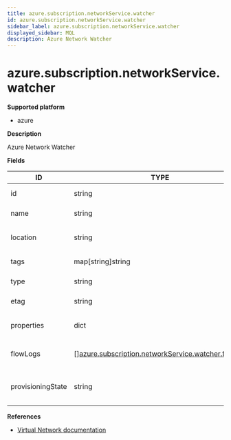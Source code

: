 ```yaml
---
title: azure.subscription.networkService.watcher
id: azure.subscription.networkService.watcher
sidebar_label: azure.subscription.networkService.watcher
displayed_sidebar: MQL
description: Azure Network Watcher
---
```


# azure.subscription.networkService.watcher

**Supported platform**

- azure

**Description**

Azure Network Watcher

**Fields**

| ID                | TYPE                                                                                                                | DESCRIPTION                        |
| ----------------- | ------------------------------------------------------------------------------------------------------------------- | ---------------------------------- |
| id                | string                                                                                                              | Network watcher ID                 |
| name              | string                                                                                                              | Network watcher name               |
| location          | string                                                                                                              | Network watcher location           |
| tags              | map[string]string                                                                                                   | Network watcher tags               |
| type              | string                                                                                                              | Network watcher type               |
| etag              | string                                                                                                              | Network watcher etag               |
| properties        | dict                                                                                                                | Network watcher properties         |
| flowLogs          | &#91;&#93;[azure.subscription.networkService.watcher.flowlog](azure.subscription.networkservice.watcher.flowlog.md) | Network watcher flow logs          |
| provisioningState | string                                                                                                              | Network watcher provisioning state |

**References**

- [Virtual Network documentation](https://learn.microsoft.com/en-us/azure/virtual-network/)
